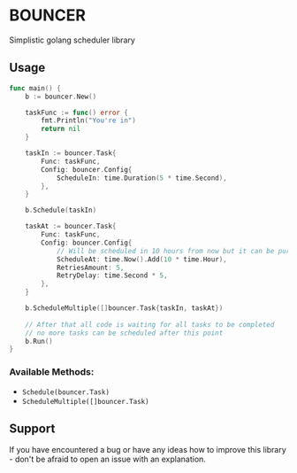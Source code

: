 # BOUNCER
Simplistic golang scheduler library

## Usage
```go
func main() {
    b := bouncer.New()

    taskFunc := func() error {
        fmt.Println("You're in")
        return nil
    }

    taskIn := bouncer.Task{
        Func: taskFunc,
        Config: bouncer.Config{
            ScheduleIn: time.Duration(5 * time.Second),
        },
    }

    b.Schedule(taskIn)

    taskAt := bouncer.Task{
        Func: taskFunc,
        Config: bouncer.Config{
            // Will be scheduled in 10 hours from now but it can be pure time.Time struct
            ScheduleAt: time.Now().Add(10 * time.Hour), 
            RetriesAmount: 5,
            RetryDelay: time.Second * 5,
        },
    }

    b.ScheduleMultiple([]bouncer.Task{taskIn, taskAt})
    
    // After that all code is waiting for all tasks to be completed
    // no more tasks can be scheduled after this point
    b.Run()
}
```

### Available Methods:
- ```Schedule(bouncer.Task)```
- ```ScheduleMultiple([]bouncer.Task)```


## Support
If you have encountered a bug or have any ideas how to improve this library - don't be afraid to open an issue with an explanation.
